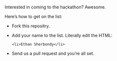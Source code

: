 Interested in coming to the hackathon?
Awesome.

Here&rsquo;s how to get on the list:

* Fork this repositry.
* Add your name to the list. Literally edit the HTML:

  `<li>Ethan Sherbondy</li>`

* Send us a pull request and you&rsquo;re all set.
